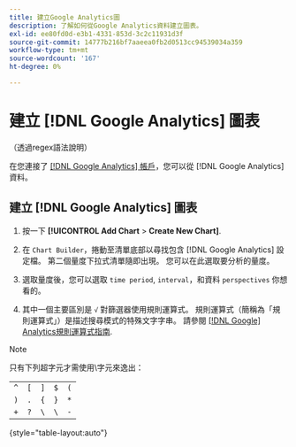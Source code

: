 ```yaml
---
title: 建立Google Analytics圖
description: 了解如何從Google Analytics資料建立圖表。
exl-id: ee80fd0d-e3b1-4331-853d-3c2c11931d3f
source-git-commit: 14777b216bf7aaeea0fb2d0513cc94539034a359
workflow-type: tm+mt
source-wordcount: '167'
ht-degree: 0%

---
```


# 建立 [!DNL Google Analytics] 圖表

（透過regex語法說明）

在您連接了 [[!DNL Google Analytics] 帳戶](../../data-analyst/importing-data/integrations/google-analytics.md)，您可以從 [!DNL Google Analytics] 資料。

## 建立 [!DNL Google Analytics] 圖表

1. 按一下 **[!UICONTROL Add Chart** > **Create New Chart]**.

1. 在 `Chart Builder`，捲動至清單底部以尋找包含 [!DNL Google Analytics] 設定檔。 第二個量度下拉式清單隨即出現。 您可以在此選取要分析的量度。

1. 選取量度後，您可以選取 `time period`, `interval`，和資料 `perspectives` 你想看的。

1. 其中一個主要區別是 `√` 對篩選器使用規則運算式。 規則運算式（簡稱為「規則運算式」）是描述搜尋模式的特殊文字字串。 請參閱 [[!DNL Google] Analytics規則運算式指南](https://support.google.com/analytics/answer/1034324?hl=en).

>[!NOTE]
>
>只有下列超字元才需使用\字元來逸出：

|  |  |  |  |  |
|-----|-----|-----|-----|-----|
| `^` | `[` | `]` | `$` | `(` |
| `)` | `.` | `{` | `}` | `*` |
| `+` | `?` | `\` | `\` | `-` |

{style="table-layout:auto"}
